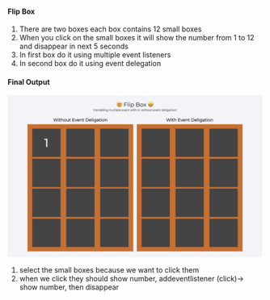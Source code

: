 #### Flip Box

1. There are two boxes each box contains 12 small boxes
2. When you click on the small boxes it will show the number from 1 to 12 and disappear in next 5 seconds
3. In first box do it using multiple event listeners
4. In second box do it using event delegation

#### Final Output

![Flip Box](./assets/flip.png)
1. select the small boxes because we want to click them 
2. when we click they should show number, addeventlistener (click)-> show number, then disappear
 